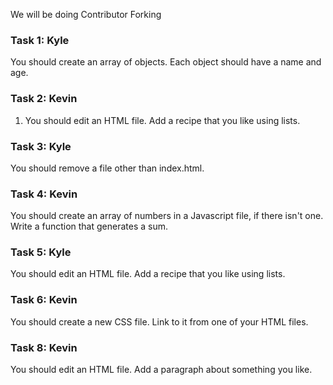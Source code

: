 We will be doing Contributor Forking

### Task 1: Kyle
You should create an array of objects. Each object should have a name and age.

### Task 2: Kevin
1) You should edit an HTML file. Add a recipe that you like using lists.

### Task 3: Kyle
You should remove a file other than index.html.

### Task 4: Kevin
You should create an array of numbers in a Javascript file, if there isn't one. Write a function that generates a sum.

### Task 5: Kyle
You should edit an HTML file. Add a recipe that you like using lists.

### Task 6: Kevin
You should create a new CSS file. Link to it from one of your HTML files.


### Task 8: Kevin
You should edit an HTML file. Add a paragraph about something you like.
